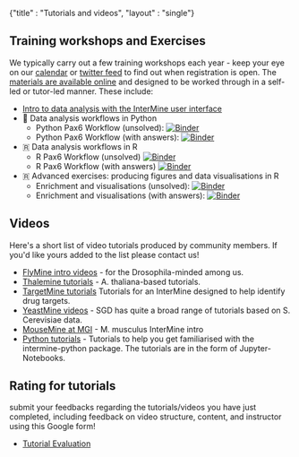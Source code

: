 {"title" : "Tutorials and videos",
"layout" : "single"}

## Training workshops and Exercises

We typically carry out a few training workshops each year - keep your eye on our [calendar](https://intermineorg.wordpress.com/events/) or [twitter feed](https://twitter.com/intermineorg/) to find out when registration is open. The [materials are available online](http://intermine.org/training-workshops/) and designed to be worked through in a self-led or tutor-led manner. These include:  

- [Intro to data analysis with the InterMine user interface](http://intermine.org/training-workshops//2019/2019-06-19-genetics-ui)
- 🐍 Data analysis workflows in Python
  - Python Pax6 Workflow (unsolved): [![Binder](https://mybinder.org/badge_logo.svg)](https://mybinder.org/v2/gh/intermine/intermine-ws-python-docs/master?filepath=unsolved-exercises%2FWorkshop_Pax6Workflow.ipynb)
  - Python Pax6 Workflow (with answers): [![Binder](https://mybinder.org/badge_logo.svg)](https://mybinder.org/v2/gh/intermine)
- 🇷 Data analysis workflows in R
  - R Pax6 Workflow (unsolved) [![Binder](https://mybinder.org/badge_logo.svg)](https://mybinder.org/v2/gh/intermine/interminer-workshop/master?filepath=Workshop%20Workflow%20PAX6-unsolved.ipynb)
  - R Pax6 Workflow (with answers) [![Binder](https://mybinder.org/badge_logo.svg)](https://mybinder.org/v2/gh/intermine/interminer-workshop/master?filepath=Workshop%20Workflow%20PAX6.ipynb)
- 🇷 Advanced exercises: producing figures and data visualisations in R
  - Enrichment and visualisations (unsolved): [![Binder](https://mybinder.org/badge_logo.svg)](https://mybinder.org/v2/gh/intermine/interminer-workshop/master?filepath=Enrichment%20Analysis%20and%20Visualisations-unsolved.ipynb)
  - Enrichment and visualisations (with answers): [![Binder](https://mybinder.org/badge_logo.svg)](https://mybinder.org/v2/gh/intermine/interminer-workshop/master?filepath=Enrichment%20Analysis%20and%20Visualisations.ipynb)




## Videos

Here's a short list of video tutorials produced by community members. If you'd like yours added to the list please contact us!

- [FlyMine intro videos](http://intermine.readthedocs.io/en/latest/help/) - for the Drosophila-minded among us.
- [Thalemine tutorials](https://www.araport.org/tutorials) - A. thaliana-based tutorials.
- [TargetMine tutorials](http://targetmine.mizuguchilab.org/tutorials) Tutorials for an InterMine designed to help identify drug targets.
- [YeastMine videos](https://www.youtube.com/watch?v=fnWv6qRl_DA&list=PL0VHJdmmIuj-b00aNRfqwMe9TvkfWWcyZ) - SGD has quite a broad range of tutorials based on S. Cerevisiae data.
- [MouseMine at MGI](https://www.youtube.com/watch?v=FtlsoM8TGGs&t=139s) - M. musculus InterMine intro
- [Python tutorials](https://mybinder.org/v2/gh/intermine/intermine-ws-python-docs/11613565708ef555a34a11f5856907ca2d2856e3) - Tutorials to help you get familiarised with the intermine-python package. The tutorials are in the form of Jupyter-Notebooks.

## Rating for tutorials

submit your feedbacks regarding the tutorials/videos you have just completed, including feedback on video structure, content, and instructor using this Google form!

- [Tutorial Evaluation](https://docs.google.com/forms/d/e/1FAIpQLSe4sJbmWfzBGYQRObbDvP7_thCCkzglikOsbjmuRyhZC5aEKw/viewform?usp=sf_link)
